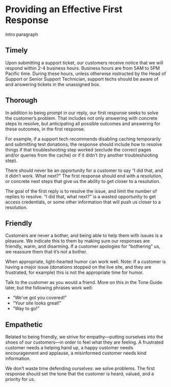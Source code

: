# Providing an Effective First Response

Intro paragraph

## Timely 

Upon submitting a support ticket, our customers receive notice that we will respond within 2-4 business hours. Business hours are from 5AM to 5PM Pacific time. During these hours, unless otherwise instructed by the Head of Support or Senior Support Technician, support techs should be aware of and answering tickets in the unassigned box.

## Thorough

In addition to being prompt in our reply, our first response seeks to solve the customer’s problem. That includes not only answering with concrete steps to resolve, but anticipating all possible outcomes and answering for these outcomes, in the first response. 

For example, if a support tech recommends disabling caching temporarily and submitting test donations, the response should include how to resolve things if that troubleshooting step worked (exclude the correct pages and/or queries from the cache) or if it didn’t (try another troubleshooting step).

There should never be an opportunity for a customer to say “I did that, and it didn’t work. What next?” The first response should end with a resolution, or concrete next steps that give us the ability to get closer to a resolution.

The goal of the first reply is to resolve the issue, and limit the number of replies to resolve. “I did that, what next?” is a wasted opportunity to get access credentials, or some other information that will push us closer to a resolution.

## Friendly

Customers are never a bother, and being able to help them with issues is a pleasure. We indicate this to them by making sure our responses are friendly, warm, and disarming. If a customer apologies for “bothering” us, we reassure them that it’s not a bother.

When appropriate, light-hearted humor can work well. Note: If a customer is having a major issue (donations stopped on the live site, and they are frustrated, for example) this is not the appropriate time for humor. 

Talk to the customer as you would a friend. More on this in the Tone Guide later, but the following phrases work well:
* “We’ve got you covered!”
* “Your site looks great!”
* “Way to go!”

## Empathetic

Related to being friendly, we strive for empathy—putting ourselves into the shoes of our customers—in order to feel what they are feeling. A frustrated customer needs a helping hand up, a happy customer needs encouragement and applause, a misinformed customer needs kind information. 

We don’t waste time defending ourselves: we solve problems. The first response should set the tone that the customer is heard, valued, and a priority for us. 
